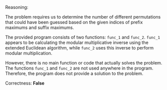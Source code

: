 Reasoning:

The problem requires us to determine the number of different permutations that could have been guessed based on the given indices of prefix maximums and suffix maximums.

The provided program consists of two functions: `func_1` and `func_2`. `func_1` appears to be calculating the modular multiplicative inverse using the extended Euclidean algorithm, while `func_2` uses this inverse to perform modular multiplication.

However, there is no main function or code that actually solves the problem. The functions `func_1` and `func_2` are not used anywhere in the program. Therefore, the program does not provide a solution to the problem.

Correctness: **False**